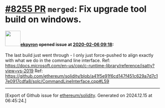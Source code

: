 # [\#8255 PR](https://github.com/ethereum/solidity/pull/8255) `merged`: Fix upgrade tool build on windows.

#### <img src="https://avatars.githubusercontent.com/u/1347491?v=4" width="50">[ekpyron](https://github.com/ekpyron) opened issue at [2020-02-06 09:18](https://github.com/ethereum/solidity/pull/8255):

The last build just went through - I only just force-pushed to align exactly with what we do in the command line interface.
Ref: https://docs.microsoft.com/en-us/cpp/c-runtime-library/reference/isatty?view=vs-2019
Ref: https://github.com/ethereum/solidity/blob/a41f5e91f6cd147f451c629a7d7c17e0917cdfa8/solc/CommandLineInterface.cpp#L59




-------------------------------------------------------------------------------



[Export of Github issue for [ethereum/solidity](https://github.com/ethereum/solidity). Generated on 2024.12.15 at 06:45:24.]
